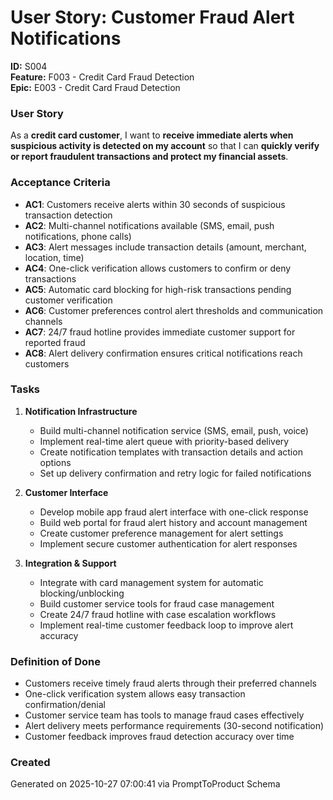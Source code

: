 # User Story: Customer Fraud Alert Notifications
**ID:** S004  
**Feature:** F003 - Credit Card Fraud Detection  
**Epic:** E003 - Credit Card Fraud Detection  

### User Story
As a **credit card customer**, I want to **receive immediate alerts when suspicious activity is detected on my account** so that I can **quickly verify or report fraudulent transactions and protect my financial assets**.

### Acceptance Criteria
- **AC1**: Customers receive alerts within 30 seconds of suspicious transaction detection
- **AC2**: Multi-channel notifications available (SMS, email, push notifications, phone calls)
- **AC3**: Alert messages include transaction details (amount, merchant, location, time)
- **AC4**: One-click verification allows customers to confirm or deny transactions
- **AC5**: Automatic card blocking for high-risk transactions pending customer verification
- **AC6**: Customer preferences control alert thresholds and communication channels
- **AC7**: 24/7 fraud hotline provides immediate customer support for reported fraud
- **AC8**: Alert delivery confirmation ensures critical notifications reach customers

### Tasks
1. **Notification Infrastructure**
   - Build multi-channel notification service (SMS, email, push, voice)
   - Implement real-time alert queue with priority-based delivery
   - Create notification templates with transaction details and action options
   - Set up delivery confirmation and retry logic for failed notifications

2. **Customer Interface**
   - Develop mobile app fraud alert interface with one-click response
   - Build web portal for fraud alert history and account management
   - Create customer preference management for alert settings
   - Implement secure customer authentication for alert responses

3. **Integration & Support**
   - Integrate with card management system for automatic blocking/unblocking
   - Build customer service tools for fraud case management
   - Create 24/7 fraud hotline with case escalation workflows
   - Implement real-time customer feedback loop to improve alert accuracy

### Definition of Done
- Customers receive timely fraud alerts through their preferred channels
- One-click verification system allows easy transaction confirmation/denial
- Customer service team has tools to manage fraud cases effectively
- Alert delivery meets performance requirements (30-second notification)
- Customer feedback improves fraud detection accuracy over time

### Created
Generated on 2025-10-27 07:00:41 via PromptToProduct Schema

